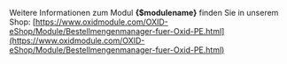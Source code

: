Weitere Informationen zum Modul **{$modulename}** finden Sie in unserem Shop:
[https://www.oxidmodule.com/OXID-eShop/Module/Bestellmengenmanager-fuer-Oxid-PE.html](https://www.oxidmodule.com/OXID-eShop/Module/Bestellmengenmanager-fuer-Oxid-PE.html)
